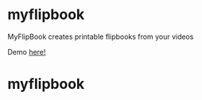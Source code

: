 # myflipbook

MyFlipBook creates printable flipbooks from your videos

Demo <a href="http://damp-chamber-28112.herokuapp.com/myflipbook/" target="_blank">here!</a>

# myflipbook

